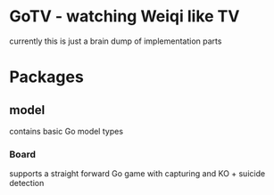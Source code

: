# GoTV - watching Weiqi like TV

currently this is just a brain dump of implementation parts

# Packages

## model

contains basic Go model types

### Board

supports a straight forward Go game with capturing and KO + suicide detection

